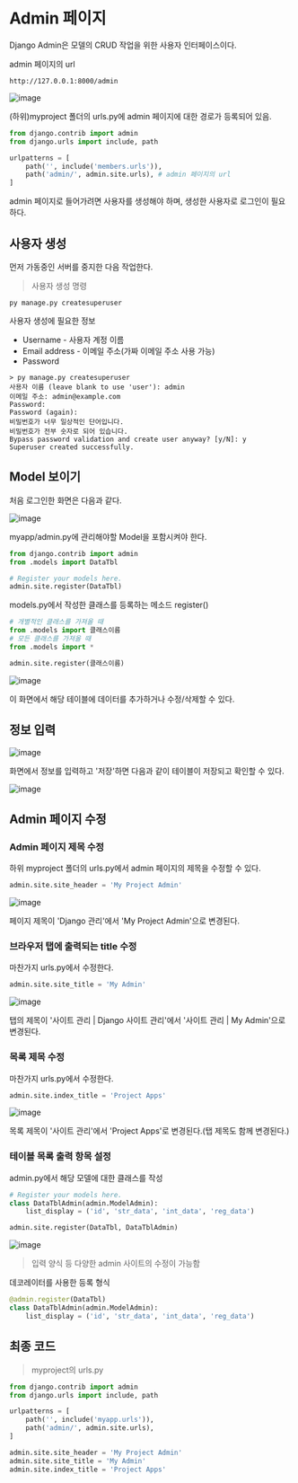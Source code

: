 # Admin 페이지
Django Admin은 모델의 CRUD 작업을 위한 사용자 인터페이스이다.

admin 페이지의 url
```
http://127.0.0.1:8000/admin
```
![image](https://github.com/tiblo/Django_edu/assets/34559256/b98361bb-fce5-4643-bebd-c4d7775aae0a)

(하위)myproject 폴더의 urls.py에 admin 페이지에 대한 경로가 등록되어 있음.
```python
from django.contrib import admin
from django.urls import include, path

urlpatterns = [
    path('', include('members.urls')),
    path('admin/', admin.site.urls), # admin 페이지의 url
]
```
admin 페이지로 들어가려면 사용자를 생성해야 하며, 생성한 사용자로 로그인이 필요하다.

## 사용자 생성
먼저 가동중인 서버를 중지한 다음 작업한다.

> 사용자 생성 명령
```
py manage.py createsuperuser
```

사용자 생성에 필요한 정보
* Username - 사용자 계정 이름
* Email address - 이메일 주소(가짜 이메일 주소 사용 가능)
* Password
```
> py manage.py createsuperuser
사용자 이름 (leave blank to use 'user'): admin
이메일 주소: admin@example.com
Password:
Password (again):
비밀번호가 너무 일상적인 단어입니다.
비밀번호가 전부 숫자로 되어 있습니다.
Bypass password validation and create user anyway? [y/N]: y
Superuser created successfully.
```

## Model 보이기
처음 로그인한 화면은 다음과 같다.

![image](https://github.com/tiblo/Django_edu/assets/34559256/7a3766a0-3ca5-4faa-b478-5b03cf6c9193)

myapp/admin.py에 관리해야할 Model을 포함시켜야 한다.
```python
from django.contrib import admin
from .models import DataTbl

# Register your models here.
admin.site.register(DataTbl)
```

models.py에서 작성한 클래스를 등록하는 메소드 register()
```python
# 개별적인 클래스를 가져올 때
from .models import 클래스이름
# 모든 클래스를 가져올 때
from .models import *

admin.site.register(클래스이름)
```

![image](https://github.com/tiblo/Django_edu/assets/34559256/a8c65d91-f413-4706-b25d-03103735c28e)

이 화면에서 해당 테이블에 데이터를 추가하거나 수정/삭제할 수 있다.

## 정보 입력
![image](https://github.com/tiblo/Django_edu/assets/34559256/3f9c1305-5c5f-496b-a0d1-9aa9e52173a4)

화면에서 정보를 입력하고 '저장'하면 다음과 같이 테이블이 저장되고 확인할 수 있다.

![image](https://github.com/tiblo/Django_edu/assets/34559256/baf19bde-63ef-4214-9344-f7e3415249df)


## Admin 페이지 수정
### Admin 페이지 제목 수정
하위 myproject 폴더의 urls.py에서 admin 페이지의 제목을 수정할 수 있다.
```python
admin.site.site_header = 'My Project Admin'
```
![image](https://github.com/tiblo/Django_edu/assets/34559256/879d2200-bd26-4f40-98ec-298e8941e097)

페이지 제목이 'Django 관리'에서 'My Project Admin'으로 변경된다.


### 브라우저 탭에 출력되는 title 수정
마찬가지 urls.py에서 수정한다.
```python
admin.site.site_title = 'My Admin'
```
![image](https://github.com/tiblo/Django_edu/assets/34559256/d3b094b2-fe2a-48df-992e-477a2e7adbb3)

탭의 제목이 '사이트 관리 | Django 사이트 관리'에서 '사이트 관리 | My Admin'으로 변경된다.


### 목록 제목 수정
마찬가지 urls.py에서 수정한다.
```python
admin.site.index_title = 'Project Apps'
```
![image](https://github.com/tiblo/Django_edu/assets/34559256/5292b005-d987-4298-8c15-f5a5a9659b22)

목록 제목이 '사이트 관리'에서 'Project Apps'로 변경된다.(탭 제목도 함께 변경된다.)

### 테이블 목록 출력 항목 설정
admin.py에서 해당 모델에 대한 클래스를 작성
```python
# Register your models here.
class DataTblAdmin(admin.ModelAdmin):
    list_display = ('id', 'str_data', 'int_data', 'reg_data')

admin.site.register(DataTbl, DataTblAdmin)
```
![image](https://github.com/tiblo/Django_edu/assets/34559256/a6b2f83c-6a27-4a72-9b71-fbdf751ea698)

> 입력 양식 등 다양한 admin 사이트의 수정이 가능함

데코레이터를 사용한 등록 형식
```python
@admin.register(DataTbl)
class DataTblAdmin(admin.ModelAdmin):
    list_display = ('id', 'str_data', 'int_data', 'reg_data')
```

## 최종 코드
> myproject의 urls.py
```python
from django.contrib import admin
from django.urls import include, path

urlpatterns = [
    path('', include('myapp.urls')),
    path('admin/', admin.site.urls),
]

admin.site.site_header = 'My Project Admin'
admin.site.site_title = 'My Admin'
admin.site.index_title = 'Project Apps'
```
